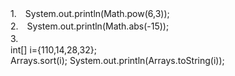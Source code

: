 1.　System.out.println(Math.pow(6,3));  
2.　System.out.println(Math.abs(-15));  
3.　  
int[] i={110,14,28,32};  
Arrays.sort(i);
System.out.println(Arrays.toString(i));